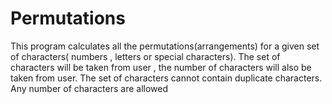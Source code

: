 # Permutations
This program calculates all the permutations(arrangements) for a given set of characters( numbers , letters or special characters).
The set of characters will be taken from user , the number of characters will also be taken from user.
The set of characters cannot contain duplicate characters.
Any number of characters are allowed
